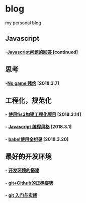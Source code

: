 blog
====

my personal blog

## Javascript
#### -[Javascript问题的回答 ](https://github.com/xiaoyueyue165/blog/issues/15) [continued]

## 思考
#### -[No game 赌约](https://github.com/xiaoyueyue165/blog/issues/13) [2018.3.7]

## 工程化，规范化
#### - [使用fis3构建工程化项目](https://github.com/xiaoyueyue165/blog/issues/14) [2018.3.14]
#### - [Javascript 编程风格](https://github.com/xiaoyueyue165/blog/issues/11) [2018.3.1]
#### - [babel使用全纪录](https://github.com/xiaoyueyue165/blog/issues/16) [2018.3.20]

## 最好的开发环境
#### - [开发环境的搭建](https://github.com/xiaoyueyue165/blog/issues/3)
#### - [git+Github的正确姿势 ](https://github.com/xiaoyueyue165/blog/issues/2)
#### - [git 入门与实践 ](https://github.com/xiaoyueyue165/blog/issues/1)





